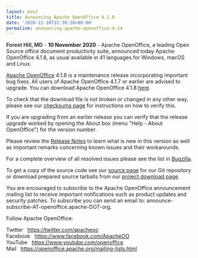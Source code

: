 ```yaml
---
layout: post
title: Announcing Apache OpenOffice 4.1.8
date: '2020-11-10T22:30:28+00:00'
permalink: announcing-apache-openoffice-4-14
---
```

<p><strong><span style="color: rgb(49,55,57);">Forest Hill, MD</span></strong> -&nbsp;<strong>10</strong><strong> November 2020</strong>
 - Apache OpenOffice, a leading Open Source office document productivity
 suite, announced today Apache OpenOffice 4.1.8, as usual available in 
41 languages for Windows, macOS and Linux.</p><p><a href="https://www.openoffice.org/" class="external-link" rel="nofollow" target="_blank">Apache OpenOffice</a>
 4.1.8 is a maintenance release incorporating important bug fixes. All 
users of Apache OpenOffice 4.1.7 or earlier are advised to upgrade. You 
can download Apache OpenOffice 4.1.8 <a href="https://www.openoffice.org/download/" class="external-link" rel="nofollow" target="_blank">here</a>.</p><p>To check that the download file is not broken or changed in any other way, please see our <a href="https://www.openoffice.org/download/checksums.html" class="external-link" rel="nofollow" target="_blank">checksums page</a> for instructions on how to verify this.</p><p>If
 you are upgrading from an earlier release you can verify that the 
release upgrade worked by opening the About box (menu "Help - About 
OpenOffice") for the version number.</p><p>Please review the <a href="https://cwiki.apache.org/confluence/display/OOOUSERS/AOO+4.1.8+Release+Notes" rel="nofollow" target="_blank">Release Notes</a> to learn what is new in this version as well as important remarks concerning known issues and their workarounds.</p><p>For a complete overview of all resolved issues please see the list in <a href="https://bz.apache.org/ooo/buglist.cgi?list_id=233429&amp;query_format=advanced&amp;resolution=FIXED&amp;resolution=FIXED_WITHOUT_CODE&amp;target_milestone=4.1.8" class="external-link" rel="nofollow" target="_blank">Bugzilla</a>.</p><p>To get a copy of the source code see our <a href="https://openoffice.apache.org/source.html" class="external-link" rel="nofollow">source page</a> for our Git repository or download prepared source tarballs from our <a href="https://openoffice.apache.org/downloads.html" class="external-link" rel="nofollow" target="_blank">project download page</a>.</p><p>You
 are encouraged to subscribe to the Apache OpenOffice announcement 
mailing list to receive important notifications such as product updates 
and security patches. To subscribe you can send an email to: 
announce-subscribe-AT-openoffice.apache-DOT-org.</p><p>Follow Apache OpenOffice:</p><p>Twitter&nbsp;&nbsp; <a href="https://twitter.com/apacheoo" title="Apache OpenOffice @Twitter" target="_blank">https://twitter.com/apacheoo</a><br>Facebook&nbsp;&nbsp; <a href="https://www.facebook.com/ApacheOO" title="Apache OpenOffice @ Facebook" target="_blank">https://www.facebook.com/ApacheOO</a><br>YouTube&nbsp;&nbsp; <a href="https://www.youtube.com/openoffice" title="Apache OpenOffice @ YouTube" target="_blank">https://www.youtube.com/openoffice</a><br>Mail&nbsp;&nbsp; <a title="Mail" href="https://openoffice.apache.org/mailing-lists.html" target="_blank">https://openoffice.apache.org/mailing-lists.html</a></p>
